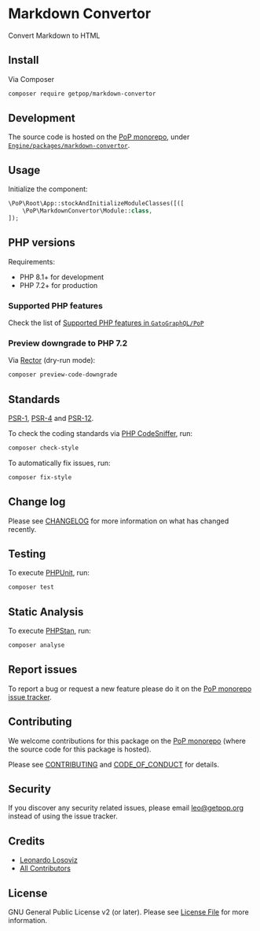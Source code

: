 # Markdown Convertor

<!--
[![Build Status][ico-travis]][link-travis]
[![Quality Score][ico-code-quality]][link-code-quality]
[![Software License][ico-license]](LICENSE.md)
[![Latest Version on Packagist][ico-version]][link-packagist]
[![Coverage Status][ico-scrutinizer]][link-scrutinizer]
[![Total Downloads][ico-downloads]][link-downloads]
-->

Convert Markdown to HTML

## Install

Via Composer

``` bash
composer require getpop/markdown-convertor
```

## Development

The source code is hosted on the [PoP monorepo](https://github.com/GatoGraphQL/PoP), under [`Engine/packages/markdown-convertor`](https://github.com/GatoGraphQL/PoP/tree/master/layers/Engine/packages/markdown-convertor).

## Usage

Initialize the component:

``` php
\PoP\Root\App::stockAndInitializeModuleClasses([([
    \PoP\MarkdownConvertor\Module::class,
]);
```

## PHP versions

Requirements:

- PHP 8.1+ for development
- PHP 7.2+ for production

### Supported PHP features

Check the list of [Supported PHP features in `GatoGraphQL/PoP`](https://github.com/GatoGraphQL/PoP/blob/master/docs/supported-php-features.md)

### Preview downgrade to PHP 7.2

Via [Rector](https://github.com/rectorphp/rector) (dry-run mode):

```bash
composer preview-code-downgrade
```

## Standards

[PSR-1](https://www.php-fig.org/psr/psr-1), [PSR-4](https://www.php-fig.org/psr/psr-4) and [PSR-12](https://www.php-fig.org/psr/psr-12).

To check the coding standards via [PHP CodeSniffer](https://github.com/squizlabs/PHP_CodeSniffer), run:

``` bash
composer check-style
```

To automatically fix issues, run:

``` bash
composer fix-style
```

## Change log

Please see [CHANGELOG](CHANGELOG.md) for more information on what has changed recently.

## Testing

To execute [PHPUnit](https://phpunit.de/), run:

``` bash
composer test
```

## Static Analysis

To execute [PHPStan](https://github.com/phpstan/phpstan), run:

``` bash
composer analyse
```

## Report issues

To report a bug or request a new feature please do it on the [PoP monorepo issue tracker](https://github.com/GatoGraphQL/PoP/issues).

## Contributing

We welcome contributions for this package on the [PoP monorepo](https://github.com/GatoGraphQL/PoP) (where the source code for this package is hosted).

Please see [CONTRIBUTING](CONTRIBUTING.md) and [CODE_OF_CONDUCT](CODE_OF_CONDUCT.md) for details.

## Security

If you discover any security related issues, please email leo@getpop.org instead of using the issue tracker.

## Credits

- [Leonardo Losoviz][link-author]
- [All Contributors][link-contributors]

## License

GNU General Public License v2 (or later). Please see [License File](LICENSE.md) for more information.

[ico-version]: https://img.shields.io/packagist/v/getpop/markdown-convertor.svg?style=flat-square
[ico-license]: https://img.shields.io/badge/license-GPLv2-brightgreen.svg?style=flat-square
[ico-travis]: https://img.shields.io/travis/getpop/markdown-convertor/master.svg?style=flat-square
[ico-scrutinizer]: https://img.shields.io/scrutinizer/coverage/g/getpop/markdown-convertor.svg?style=flat-square
[ico-code-quality]: https://img.shields.io/scrutinizer/g/getpop/markdown-convertor.svg?style=flat-square
[ico-downloads]: https://img.shields.io/packagist/dt/getpop/markdown-convertor.svg?style=flat-square

[link-packagist]: https://packagist.org/packages/getpop/markdown-convertor
[link-travis]: https://travis-ci.org/getpop/markdown-convertor
[link-scrutinizer]: https://scrutinizer-ci.com/g/getpop/markdown-convertor/code-structure
[link-code-quality]: https://scrutinizer-ci.com/g/getpop/markdown-convertor
[link-downloads]: https://packagist.org/packages/getpop/markdown-convertor
[link-author]: https://github.com/leoloso
[link-contributors]: ../../../../../../contributors
